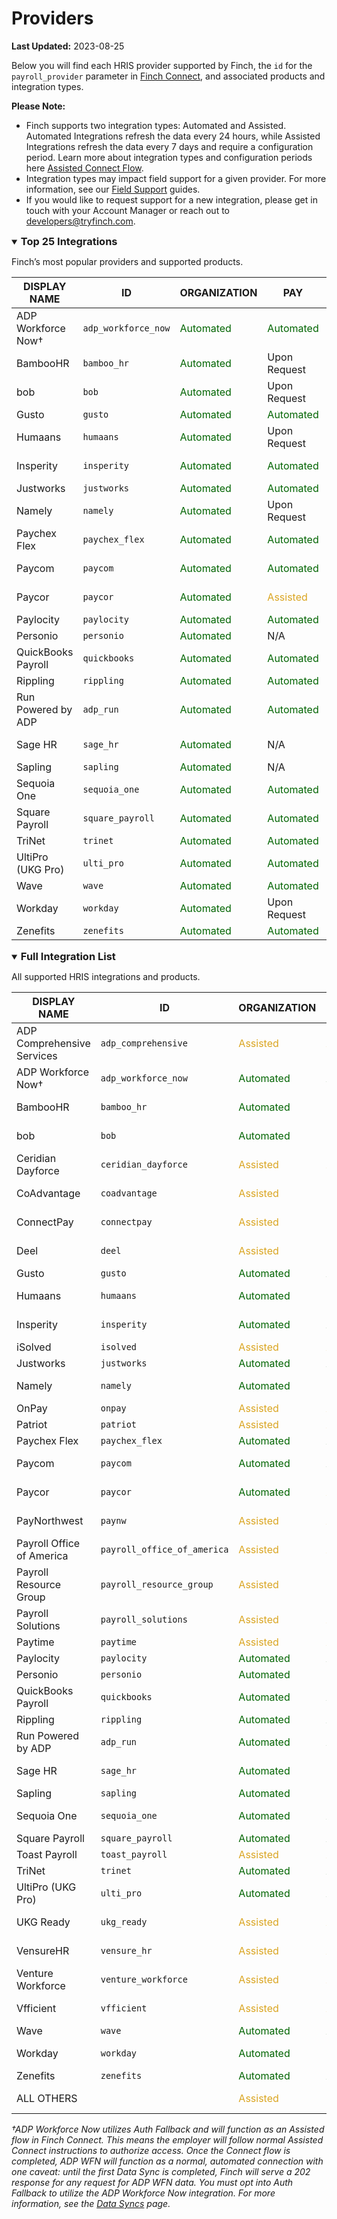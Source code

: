 # Providers

**Last Updated:** 2023-08-25

Below you will find each HRIS provider supported by Finch, the `id` for the `payroll_provider` parameter in [Finch Connect](../Integrating-with-Finch/Integrate-Finch-Connect/Overview.md), and associated products and integration types.

**Please Note:**

- Finch supports two integration types: Automated and Assisted. Automated Integrations refresh the data every 24 hours, while Assisted Integrations refresh the data every 7 days and require a configuration period. Learn more about integration types and configuration periods here [Assisted Connect Flow](../Product-Guides/Assisted-Connect-Flow.md).
- Integration types may impact field support for a given provider. For more information, see our [Field Support](Field-Support/Compatibility.md) guides.
- If you would like to request support for a new integration, please get in touch with your Account Manager or reach out to developers@tryfinch.com.

<details open>
<summary><h3 style="display:inline">Top 25 Integrations</strong></summary>

Finch’s most popular providers and supported products.

| DISPLAY NAME | ID | ORGANIZATION | PAY | BENEFITS |
| --- | --- | --- | --- | --- |
| ADP Workforce Now† | `adp_workforce_now` |  <span style="color:darkgreen">Automated</span> |  <span style="color:darkgreen">Automated</span> | <span style="color:goldenrod">Assisted</span> |
| BambooHR | `bamboo_hr` |  <span style="color:darkgreen">Automated</span> | Upon Request | <span style="color:goldenrod">Assisted</span> |
| bob | `bob` |  <span style="color:darkgreen">Automated</span> | Upon Request | N/A |
| Gusto | `gusto` |  <span style="color:darkgreen">Automated</span> |  <span style="color:darkgreen">Automated</span> |  <span style="color:darkgreen">Automated</span> |
| Humaans | `humaans` |  <span style="color:darkgreen">Automated</span> | Upon Request | N/A |
| Insperity | `insperity` |  <span style="color:darkgreen">Automated</span> |  <span style="color:darkgreen">Automated</span> | Upon Request |
| Justworks | `justworks` |  <span style="color:darkgreen">Automated</span> |  <span style="color:darkgreen">Automated</span> | <span style="color:goldenrod">Assisted</span> |
| Namely | `namely` |  <span style="color:darkgreen">Automated</span> | Upon Request | Upon Request |
| Paychex Flex | `paychex_flex` |  <span style="color:darkgreen">Automated</span> |  <span style="color:darkgreen">Automated</span> | <span style="color:goldenrod">Assisted</span> |
| Paycom | `paycom` |  <span style="color:darkgreen">Automated</span> |  <span style="color:darkgreen">Automated</span> | Upon Request |
| Paycor | `paycor` |  <span style="color:darkgreen">Automated</span> | <span style="color:goldenrod">Assisted</span> | Upon Request |
| Paylocity | `paylocity` |  <span style="color:darkgreen">Automated</span> |  <span style="color:darkgreen">Automated</span> | <span style="color:goldenrod">Assisted</span> |
| Personio | `personio` |  <span style="color:darkgreen">Automated</span> | N/A | N/A |
| QuickBooks Payroll | `quickbooks` |  <span style="color:darkgreen">Automated</span> |  <span style="color:darkgreen">Automated</span> | <span style="color:goldenrod">Assisted</span> |
| Rippling | `rippling` |  <span style="color:darkgreen">Automated</span> |  <span style="color:darkgreen">Automated</span> | N/A |
| Run Powered by ADP | `adp_run` |  <span style="color:darkgreen">Automated</span> |  <span style="color:darkgreen">Automated</span> | <span style="color:goldenrod">Assisted</span> |
| Sage HR | `sage_hr` |  <span style="color:darkgreen">Automated</span> | N/A | Upon Request |
| Sapling | `sapling` |  <span style="color:darkgreen">Automated</span> | N/A | N/A |
| Sequoia One | `sequoia_one` |  <span style="color:darkgreen">Automated</span> |  <span style="color:darkgreen">Automated</span> | Upon Request |
| Square Payroll | `square_payroll` |  <span style="color:darkgreen">Automated</span> |  <span style="color:darkgreen">Automated</span> | <span style="color:goldenrod">Assisted</span> |
| TriNet | `trinet` |  <span style="color:darkgreen">Automated</span> |  <span style="color:darkgreen">Automated</span> |  <span style="color:darkgreen">Automated</span> |
| UltiPro (UKG Pro) | `ulti_pro` |  <span style="color:darkgreen">Automated</span> |  <span style="color:darkgreen">Automated</span> | Upon Request |
| Wave | `wave` |  <span style="color:darkgreen">Automated</span> |  <span style="color:darkgreen">Automated</span> | <span style="color:goldenrod">Assisted</span> |
| Workday | `workday` |  <span style="color:darkgreen">Automated</span> | Upon Request | Upon Request |
| Zenefits | `zenefits` |  <span style="color:darkgreen">Automated</span> |  <span style="color:darkgreen">Automated</span> | <span style="color:goldenrod"><span style="color:goldenrod">Assisted</span></span> |

</details>

<details open>
<summary><h3 style="display:inline">Full Integration List</strong></summary>

All supported HRIS integrations and products.

| DISPLAY NAME | ID | ORGANIZATION | PAY | BENEFITS |
| --- | --- | --- | --- | --- |
| ADP Comprehensive Services | `adp_comprehensive` | <span style="color:goldenrod">Assisted</span> | <span style="color:goldenrod">Assisted</span> | Upon Request |
| ADP Workforce Now† | `adp_workforce_now` |  <span style="color:darkgreen">Automated</span> |  <span style="color:darkgreen">Automated</span> | <span style="color:goldenrod">Assisted</span> |
| BambooHR | `bamboo_hr` |  <span style="color:darkgreen">Automated</span> | Upon Request | <span style="color:goldenrod">Assisted</span> |
| bob | `bob` |  <span style="color:darkgreen">Automated</span> | Upon Request | N/A |
| Ceridian Dayforce | `ceridian_dayforce` | <span style="color:goldenrod">Assisted</span> | <span style="color:goldenrod">Assisted</span> | Upon Request |
| CoAdvantage | `coadvantage` | <span style="color:goldenrod">Assisted</span> | Upon Request | Upon Request |
| ConnectPay | `connectpay` | <span style="color:goldenrod">Assisted</span> | Upon Request | <span style="color:goldenrod">Assisted</span> |
| Deel | `deel` | <span style="color:goldenrod">Assisted</span> | Upon Request | Upon Request |
| Gusto | `gusto` |  <span style="color:darkgreen">Automated</span> |  <span style="color:darkgreen">Automated</span> |  <span style="color:darkgreen">Automated</span> |
| Humaans | `humaans` |  <span style="color:darkgreen">Automated</span> | Upon Request | N/A |
| Insperity | `insperity` |  <span style="color:darkgreen">Automated</span> |  <span style="color:darkgreen">Automated</span> | Upon Request |
| iSolved | `isolved` | <span style="color:goldenrod">Assisted</span> | <span style="color:goldenrod">Assisted</span> | <span style="color:goldenrod">Assisted</span> |
| Justworks | `justworks` |  <span style="color:darkgreen">Automated</span> |  <span style="color:darkgreen">Automated</span> | <span style="color:goldenrod">Assisted</span> |
| Namely | `namely` |  <span style="color:darkgreen">Automated</span> | Upon Request | Upon Request |
| OnPay | `onpay` | <span style="color:goldenrod">Assisted</span> | <span style="color:goldenrod">Assisted</span> | <span style="color:goldenrod">Assisted</span> |
| Patriot | `patriot` | <span style="color:goldenrod">Assisted</span> | <span style="color:goldenrod">Assisted</span> | <span style="color:goldenrod">Assisted</span> |
| Paychex Flex | `paychex_flex` |  <span style="color:darkgreen">Automated</span> |  <span style="color:darkgreen">Automated</span> | <span style="color:goldenrod">Assisted</span> |
| Paycom | `paycom` |  <span style="color:darkgreen">Automated</span> |  <span style="color:darkgreen">Automated</span> | Upon Request |
| Paycor | `paycor` |  <span style="color:darkgreen">Automated</span> | <span style="color:goldenrod">Assisted</span> | Upon Request |
| PayNorthwest | `paynw` | <span style="color:goldenrod">Assisted</span> | <span style="color:goldenrod">Assisted</span> | Upon Request |
| Payroll Office of America | `payroll_office_of_america` | <span style="color:goldenrod">Assisted</span> | <span style="color:goldenrod">Assisted</span> | <span style="color:goldenrod">Assisted</span> |
| Payroll Resource Group | `payroll_resource_group` | <span style="color:goldenrod">Assisted</span> | Upon Request | Upon Request |
| Payroll Solutions | `payroll_solutions` | <span style="color:goldenrod">Assisted</span> | <span style="color:goldenrod">Assisted</span> | Upon Request |
| Paytime | `paytime` | <span style="color:goldenrod">Assisted</span> | <span style="color:goldenrod">Assisted</span> | <span style="color:goldenrod">Assisted</span> |
| Paylocity | `paylocity` |  <span style="color:darkgreen">Automated</span> |  <span style="color:darkgreen">Automated</span> | <span style="color:goldenrod">Assisted</span> |
| Personio | `personio` |  <span style="color:darkgreen">Automated</span> | N/A | N/A |
| QuickBooks Payroll | `quickbooks` |  <span style="color:darkgreen">Automated</span> |  <span style="color:darkgreen">Automated</span> | <span style="color:goldenrod">Assisted</span> |
| Rippling | `rippling` |  <span style="color:darkgreen">Automated</span> |  <span style="color:darkgreen">Automated</span> | N/A |
| Run Powered by ADP | `adp_run` |  <span style="color:darkgreen">Automated</span> |  <span style="color:darkgreen">Automated</span> | <span style="color:goldenrod">Assisted</span> |
| Sage HR | `sage_hr` |  <span style="color:darkgreen">Automated</span> | N/A | Upon Request |
| Sapling | `sapling` |  <span style="color:darkgreen">Automated</span> | N/A | N/A |
| Sequoia One | `sequoia_one` |  <span style="color:darkgreen">Automated</span> |  <span style="color:darkgreen">Automated</span> | Upon Request |
| Square Payroll | `square_payroll` |  <span style="color:darkgreen">Automated</span> |  <span style="color:darkgreen">Automated</span> | <span style="color:goldenrod">Assisted</span> |
| Toast Payroll | `toast_payroll` | <span style="color:goldenrod">Assisted</span> | <span style="color:goldenrod">Assisted</span> | <span style="color:goldenrod">Assisted</span> |
| TriNet | `trinet` |  <span style="color:darkgreen">Automated</span> |  <span style="color:darkgreen">Automated</span> |  <span style="color:darkgreen">Automated</span> |
| UltiPro (UKG Pro) | `ulti_pro` |  <span style="color:darkgreen">Automated</span> |  <span style="color:darkgreen">Automated</span> | Upon Request |
| UKG Ready | `ukg_ready` | <span style="color:goldenrod">Assisted</span> | <span style="color:goldenrod">Assisted</span> | Upon Request |
| VensureHR | `vensure_hr` | <span style="color:goldenrod">Assisted</span> | <span style="color:goldenrod">Assisted</span> | <span style="color:red">Not Supported</span> |
| Venture Workforce | `venture_workforce` | <span style="color:goldenrod">Assisted</span> | <span style="color:goldenrod">Assisted</span> | <span style="color:red">Not Supported</span> |
| Vfficient | `vfficient` | <span style="color:goldenrod">Assisted</span> | <span style="color:goldenrod">Assisted</span> | <span style="color:red">Not Supported</span> |
| Wave | `wave` |  <span style="color:darkgreen">Automated</span> |  <span style="color:darkgreen">Automated</span> | <span style="color:goldenrod">Assisted</span> |
| Workday | `workday` |  <span style="color:darkgreen">Automated</span> | Upon Request | Upon Request |
| Zenefits | `zenefits` |  <span style="color:darkgreen">Automated</span> |  <span style="color:darkgreen">Automated</span> | <span style="color:goldenrod"><span style="color:goldenrod">Assisted</span></span> |
| ALL OTHERS |  | <span style="color:goldenrod">Assisted</span> | Upon Request | Upon Request |

</details>

*†ADP Workforce Now utilizes Auth Fallback and will function as an Assisted flow in Finch Connect. This means the employer will follow normal Assisted Connect instructions to authorize access. Once the Connect flow is completed, ADP WFN will function as a normal, automated connection with one caveat: until the first Data Sync is completed, Finch will serve a 202 response for any request for ADP WFN data. You must opt into Auth Fallback to utilize the ADP Workforce Now integration. For more information, see the [Data Syncs](Data-Syncs.md) page.*
